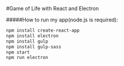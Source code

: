 #Game of Life with React and Electron


#####How to run my app(node.js is required):

```sh
npm install create-react-app
npm install electron
npm install gulp
npm install gulp-sass
npm start
npm run electron
```
